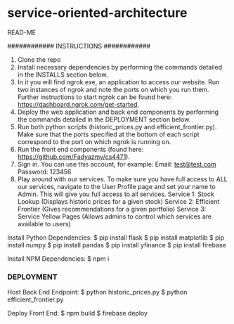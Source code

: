 # service-oriented-architecture
READ-ME

############
INSTRUCTIONS
############

1. Clone the repo
2. Install necessary dependencies by performing the commands detailed in the INSTALLS section below.
3. In it you will find ngrok.exe, an application to access our website. Run two instances of ngrok and note the ports on which you run them. Further instructions to start ngrok can be found here: https://dashboard.ngrok.com/get-started.
4. Deploy the web application and back end components by performing the commands detailed in the DEPLOYMENT section below.
5. Run both python scripts (historic_prices.py and efficient_frontier.py). Make sure that the ports specified at the bottom of each script correspond to the port on which ngrok is running on.
6. Run the front end components (found here: https://github.com/Fadyazmy/cs4471).
7. Sign in. You can use this account, for example:
   Email: test@test.com
   Password: 123456
8. Play around with our services. To make sure you have full access to ALL our services, navigate to the User Profile page and set your name to Admin. This will give you full access to all services.
   Service 1: Stock Lookup (Displays historic prices for a given stock)
   Service 2: Efficient Frontier (Gives recommendations for a given portfolio)
   Service 3: Service Yellow Pages (Allows admins to control which services are available to users)

Install Python Dependencies:
$ pip install flask
$ pip install matplotlib
$ pip install numpy
$ pip install pandas
$ pip install yfinance
$ pip install firebase

Install NPM Dependencies:
$ npm i


### DEPLOYMENT ###
Host Back End Endpoint:
$ python historic_prices.py
$ python efficient_frontier.py

Deploy Front End:
$ npm build
$ firebase deploy
